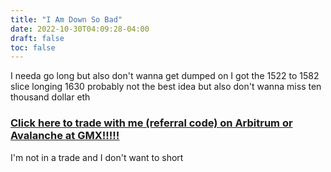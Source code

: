 ```yaml
---
title: "I Am Down So Bad"
date: 2022-10-30T04:09:28-04:00
draft: false
toc: false
---
```


I needa go long but also don't wanna get dumped on I got the 1522 to 1582 slice longing 1630 probably not the best idea but also don't wanna miss ten thousand dollar eth

### [Click here to trade with me (referral code) on Arbitrum or Avalanche at GMX!!!!!](https://share.gmx.io/api/s?id=krfwoao8sxwvp0pevyuo&ref=boro)

I'm not in a trade and I don't want to short